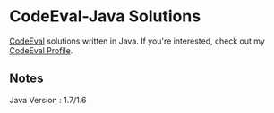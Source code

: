 CodeEval-Java Solutions
=============

<a href="http://codeeval.com">CodeEval</a> solutions written in Java. 
If you're interested, check out my <a href="https://www.codeeval.com/profile/sougata.bhattacharjee/">CodeEval Profile</a>.

Notes
---
Java Version : 1.7/1.6


